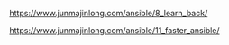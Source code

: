 https://www.junmajinlong.com/ansible/8_learn_back/

https://www.junmajinlong.com/ansible/11_faster_ansible/